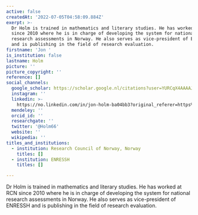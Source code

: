 ```yaml
---
active: false
createdAt: '2022-07-05T04:58:09.884Z'
exerpt: >-
  Dr Holm is trained in mathematics and literary studies. He has worked at RCN
  since 2010 where he is in charge of developing the system for national
  research assessments in Norway. He also serves as vice-president of ENRESSH
  and is publishing in the field of research evaluation.
firstname: 'Jon '
is_institution: false
lastname: Holm
picture: ''
picture_copyright: ''
reference: []
social_channels:
  google_scholar: https://scholar.google.nl/citations?user=YURCqX4AAAAJ&hl=en
  instagram: ''
  linkedin: >-
    https://no.linkedin.com/in/jon-holm-ba04bb3?original_referer=https%3A%2F%2Fwww.google.com%2F
  mendeley: ''
  orcid_id: ''
  researchgate: ''
  twitter: '@Holm66'
  website: ''
  wikipedia: ''
titles_and_institutions:
  - institution: Research Council of Norway, Norway
    titles: []
  - institution: ENRESSH
    titles: []

---
```

Dr Holm is trained in mathematics and literary studies. He has worked at RCN since 2010 where he is in charge of developing the system for national research assessments in Norway. He also serves as vice-president of ENRESSH and is publishing in the field of research evaluation.